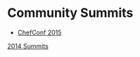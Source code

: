 # Community Summits
* [ChefConf 2015](https://github.com/chef/community-summits/wiki/ChefConf-2015-Community-Summit)

[2014 Summits](https://github.com/chef/chef-summit-2014/wiki)